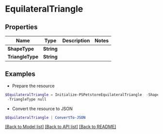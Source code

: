 # EquilateralTriangle
## Properties

Name | Type | Description | Notes
------------ | ------------- | ------------- | -------------
**ShapeType** | **String** |  | 
**TriangleType** | **String** |  | 

## Examples

- Prepare the resource
```powershell
$EquilateralTriangle = Initialize-PSPetstoreEquilateralTriangle  -ShapeType null `
 -TriangleType null
```

- Convert the resource to JSON
```powershell
$EquilateralTriangle | ConvertTo-JSON
```

[[Back to Model list]](../README.md#documentation-for-models) [[Back to API list]](../README.md#documentation-for-api-endpoints) [[Back to README]](../README.md)

